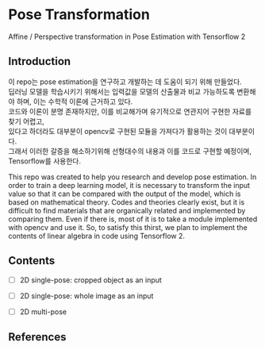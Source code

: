 # Pose Transformation
Affine / Perspective transformation in Pose Estimation with Tensorflow 2

## Introduction
이 repo는 pose estimation을 연구하고 개발하는 데 도움이 되기 위해 만들었다. <br>
딥러닝 모델을 학습시키기 위해서는 입력값을 모델의 산출물과 비교 가능하도록 변환해야 하며, 이는 수학적 이론에 근거하고 있다. <br>
코드와 이론이 분명 존재하지만, 이를 비교해가며 유기적으로 연관지어 구현한 자료를 찾기 어렵고, <br>
있다고 하더라도 대부분이 opencv로 구현된 모듈을 가져다가 활용하는 것이 대부분이다. <br>
그래서 이러한 갈증을 해소하기위해 선형대수의 내용과 이를 코드로 구현할 예정이며, Tensorflow를 사용한다.

This repo was created to help you research and develop pose estimation.
In order to train a deep learning model, 
it is necessary to transform the input value so that it can be compared with the output of the model, which is based on mathematical theory.
Codes and theories clearly exist, but it is difficult to find materials that are organically related and implemented by comparing them.
Even if there is, most of it is to take a module implemented with opencv and use it.
So, to satisfy this thirst, we plan to implement the contents of linear algebra in code using Tensorflow 2.

## Contents
- [ ] 2D single-pose: cropped object as an input
- [ ] 2D single-pose: whole image as an input
- [ ] 2D multi-pose


## References
